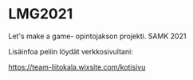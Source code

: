 # LMG2021
Let's make a game- opintojakson projekti. SAMK 2021

Lisäinfoa peliin löydät verkkosivultani:

https://team-liitokala.wixsite.com/kotisivu
